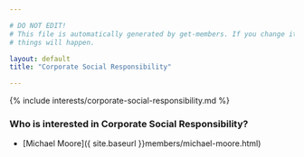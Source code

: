 ```yaml
---

# DO NOT EDIT!
# This file is automatically generated by get-members. If you change it, bad
# things will happen.

layout: default
title: "Corporate Social Responsibility"

---
```


{% include interests/corporate-social-responsibility.md %}

### Who is interested in Corporate Social Responsibility?


* [Michael Moore]({ site.baseurl }}members/michael-moore.html)
